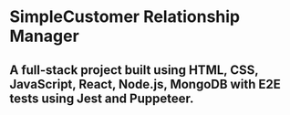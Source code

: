 # SimpleCustomer Relationship Manager

## A full-stack project built using HTML, CSS, JavaScript, React, Node.js, MongoDB with E2E tests using Jest and Puppeteer.
